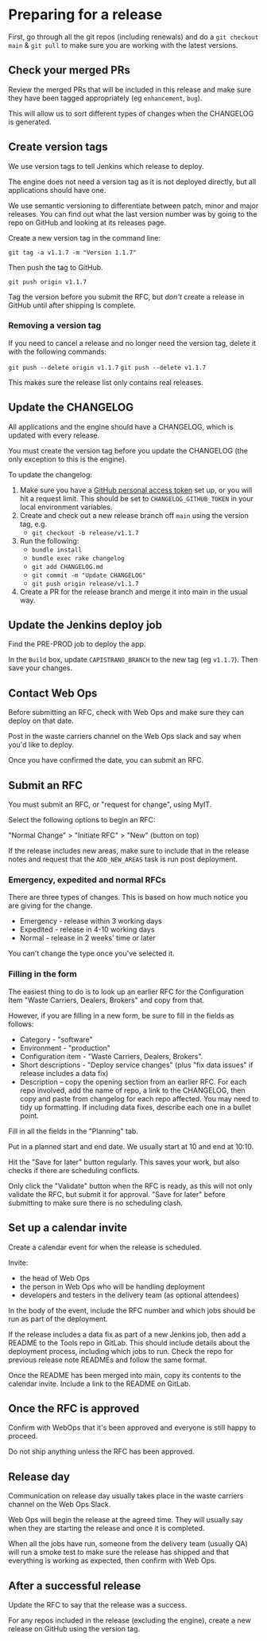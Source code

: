 # Preparing for a release

First, go through all the git repos (including renewals) and do a `git checkout main` & `git pull` to make sure you are working with the latest versions.

## Check your merged PRs

Review the merged PRs that will be included in this release and make sure they have been tagged appropriately (eg `enhancement`, `bug`).

This will allow us to sort different types of changes when the CHANGELOG is generated.

## Create version tags

We use version tags to tell Jenkins which release to deploy.

The engine does not need a version tag as it is not deployed directly, but all applications should have one.

We use semantic versioning to differentiate between patch, minor and major releases. You can find out what the last version number was by going to the repo on GitHub and looking at its releases page.

Create a new version tag in the command line:

`git tag -a v1.1.7 -m "Version 1.1.7"`

Then push the tag to GitHub.

`git push origin v1.1.7`

Tag the version before you submit the RFC, but _don't_ create a release in GitHub until after shipping is complete.

### Removing a version tag

If you need to cancel a release and no longer need the version tag, delete it with the following commands:

`git push --delete origin v1.1.7`
`git push --delete v1.1.7`

This makes sure the release list only contains real releases.

## Update the CHANGELOG

All applications and the engine should have a CHANGELOG, which is updated with every release.

You must create the version tag before you update the CHANGELOG (the only exception to this is the engine).

To update the changelog:
1. Make sure you have a [GitHub personal access token](https://help.github.com/articles/creating-a-personal-access-token-for-the-command-line/) set up, or you will hit a request limit. This should be set to `CHANGELOG_GITHUB_TOKEN` in your local environment variables.
1. Create and check out a new release branch off `main` using the version tag, e.g.
   - `git checkout -b release/v1.1.7`
1. Run the following:
   - `bundle install`
   - `bundle exec rake changelog`
   - `git add CHANGELOG.md`
   - `git commit -m "Update CHANGELOG"`
   - `git push origin release/v1.1.7`
1. Create a PR for the release branch and merge it into main in the usual way.

## Update the Jenkins deploy job

Find the PRE-PROD job to deploy the app.

In the `Build` box, update `CAPISTRANO_BRANCH` to the new tag (eg `v1.1.7`). Then save your changes.

## Contact Web Ops

Before submitting an RFC, check with Web Ops and make sure they can deploy on that date.

Post in the waste carriers channel on the Web Ops slack and say when you'd like to deploy.

Once you have confirmed the date, you can submit an RFC.

## Submit an RFC

You must submit an RFC, or "request for change", using MyIT.

Select the following options to begin an RFC:

"Normal Change" > "Initiate RFC" > "New" (button on top)

If the release includes new areas, make sure to include that in the release notes and request that the `ADD_NEW_AREAS` task is run post deployment.

### Emergency, expedited and normal RFCs

There are three types of changes. This is based on how much notice you are giving for the change.

- Emergency - release within 3 working days
- Expedited - release in 4-10 working days
- Normal - release in 2 weeks' time or later

You can't change the type once you've selected it.

### Filling in the form

The easiest thing to do is to look up an earlier RFC for the Configuration Item "Waste Carriers, Dealers, Brokers" and copy from that.

However, if you are filling in a new form, be sure to fill in the fields as follows:

- Category - "software"
- Environment - "production"
- Configuration item - "Waste Carriers, Dealers, Brokers".
- Short descriptions - "Deploy service changes" (plus "fix data issues" if release includes a data fix)
- Description – copy the opening section from an earlier RFC. For each repo involved, add the name of repo, a link to the CHANGELOG, then copy and paste from changelog for each repo affected. You may need to tidy up formatting. If including data fixes, describe each one in a bullet point.

Fill in all the fields in the "Planning" tab.

Put in a planned start and end date. We usually start at 10 and end at 10:10.

Hit the "Save for later" button regularly. This saves your work, but also checks if there are scheduling conflicts.

Only click the "Validate" button when the RFC is ready, as this will not only validate the RFC, but submit it for approval. "Save for later" before submitting to make sure there is no scheduling clash.

## Set up a calendar invite

Create a calendar event for when the release is scheduled.

Invite:

- the head of Web Ops
- the person in Web Ops who will be handling deployment
- developers and testers in the delivery team (as optional attendees)

In the body of the event, include the RFC number and which jobs should be run as part of the deployment.

If the release includes a data fix as part of a new Jenkins job, then add a README to the Tools repo in GitLab. This should include details about the deployment process, including which jobs to run. Check the repo for previous release note READMEs and follow the same format.

Once the README has been merged into main, copy its contents to the calendar invite. Include a link to the README on GitLab.

## Once the RFC is approved

Confirm with WebOps that it's been approved and everyone is still happy to proceed.

Do not ship anything unless the RFC has been approved.

## Release day

Communication on release day usually takes place in the waste carriers channel on the Web Ops Slack.

Web Ops will begin the release at the agreed time. They will usually say when they are starting the release and once it is completed.

When all the jobs have run, someone from the delivery team (usually QA) will run a smoke test to make sure the release has shipped and that everything is working as expected, then confirm with Web Ops.

## After a successful release

Update the RFC to say that the release was a success.

For any repos included in the release (excluding the engine), create a new release on GitHub using the version tag.
